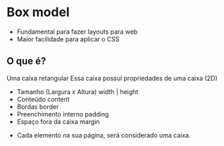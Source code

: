 # Box model 

- Fundamental para fazer layouts para web 
- Maior facilidade para aplicar o CSS

## O que é?

Uma caixa retangular 
Essa caixa possui propriedades de uma caixa (2D)

- Tamanho (Largura x Altura)        width | height
- Conteúdo                          content
- Bordas                            border
- Preenchimento interno             padding
- Espaço fora da caixa              margin

* Cada elemento na sua página, será considerado uma caixa.
